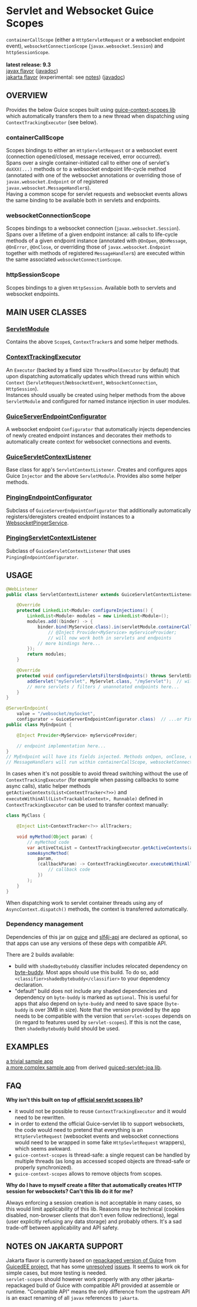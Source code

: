 # Servlet and Websocket Guice Scopes

`containerCallScope` (either a `HttpServletRequest` or a websocket endpoint event), `websocketConnectionScope` (`javax.websocket.Session`) and `httpSessionScope`.<br/>
<br/>
**latest release: 9.3**<br/>
[javax flavor](https://search.maven.org/artifact/pl.morgwai.base/servlet-scopes/9.3-javax/jar)
([javadoc](https://javadoc.io/doc/pl.morgwai.base/servlet-scopes/9.3-javax))<br/>
[jakarta flavor](https://search.maven.org/artifact/pl.morgwai.base/servlet-scopes/9.3-jakarta/jar) (experimental: see [notes](#notes-on-jakarta-support))
([javadoc](https://javadoc.io/doc/pl.morgwai.base/servlet-scopes/9.3-jakarta))



## OVERVIEW

Provides the below Guice scopes built using [guice-context-scopes lib](https://github.com/morgwai/guice-context-scopes) which automatically transfers them to a new thread when dispatching using `ContextTrackingExecutor` (see below).

### containerCallScope
Scopes bindings to either an `HttpServletRequest` or a websocket event (connection opened/closed, message received, error occurred).<br/>
Spans over a single container-initiated call to either one of servlet's `doXXX(...)` methods or to a websocket endpoint life-cycle method (annotated with one of the websocket annotations or overriding those of `javax.websocket.Endpoint` or of registered `javax.websocket.MessageHandler`s).<br/>
Having a common scope for servlet requests and websocket events allows the same binding to be available both in servlets and endpoints.

### websocketConnectionScope
Scopes bindings to a websocket connection (`javax.websocket.Session`).<br/>
Spans over a lifetime of a given endpoint instance: all calls to life-cycle methods of a given endpoint instance (annotated with `@OnOpen`, `@OnMessage`, `@OnError`, `@OnClose`, or overriding those of `javax.websocket.Endpoint` together with methods of registered `MessageHandler`s) are executed within the same associated `websocketConnectionScope`.

### httpSessionScope
Scopes bindings to a given `HttpSession`. Available both to servlets and websocket endpoints.


## MAIN USER CLASSES

### [ServletModule](src/main/java/pl/morgwai/base/servlet/scopes/ServletModule.java)
Contains the above `Scope`s, `ContextTracker`s and some helper methods.

### [ContextTrackingExecutor](src/main/java/pl/morgwai/base/servlet/scopes/ContextTrackingExecutor.java)
An `Executor` (backed by a fixed size `ThreadPoolExecutor` by default) that upon dispatching automatically updates which thread runs within which `Context` (`ServletRequest`/`WebsocketEvent`, `WebsocketConnection`, `HttpSession`).<br/>
Instances should usually be created using helper methods from the above `ServletModule` and configured for named instance injection in user modules.

### [GuiceServerEndpointConfigurator](src/main/java/pl/morgwai/base/servlet/scopes/GuiceServerEndpointConfigurator.java)
A websocket endpoint `Configurator` that automatically injects dependencies of newly created endpoint instances and decorates their methods to automatically create context for websocket connections and events.

### [GuiceServletContextListener](src/main/java/pl/morgwai/base/servlet/scopes/GuiceServletContextListener.java)
Base class for app's `ServletContextListener`. Creates and configures apps Guice `Injector` and the above `ServletModule`. Provides also some helper methods.

### [PingingEndpointConfigurator](src/main/java/pl/morgwai/base/servlet/guiced/utils/PingingEndpointConfigurator.java)
Subclass of `GuiceServerEndpointConfigurator` that additionally automatically registers/deregisters created endpoint instances to a [WebsocketPingerService](https://github.com/morgwai/servlet-utils#main-user-classes).

### [PingingServletContextListener](src/main/java/pl/morgwai/base/servlet/guiced/utils/PingingServletContextListener.java)
Subclass of `GuiceServletContextListener` that uses `PingingEndpointConfigurator`.


## USAGE

```java
@WebListener
public class ServletContextListener extends GuiceServletContextListener {  // ...or PingingServletContextListener

    @Override
    protected LinkedList<Module> configureInjections() {
        LinkedList<Module> modules = new LinkedList<Module>();
        modules.add((binder) -> {
            binder.bind(MyService.class).in(servletModule.containerCallScope);
                // @Inject Provider<MyService> myServiceProvider;
                // will now work both in servlets and endpoints
            // more bindings here...
        });
        return modules;
    }

    @Override
    protected void configureServletsFiltersEndpoints() throws ServletException {
        addServlet("myServlet", MyServlet.class, "/myServlet");  // will have its fields injected
        // more servlets / filters / unannotated endpoints here...
    }
}
```

```java
@ServerEndpoint(
    value = "/websocket/mySocket",
    configurator = GuiceServerEndpointConfigurator.class)  // ...or PingingEndpointConfigurator
public class MyEndpoint {

    @Inject Provider<MyService> myServiceProvider;

    // endpoint implementation here...
}
// MyEndpoint will have its fields injected. Methods onOpen, onClose, onError and registered
// MessageHandlers will run within containerCallScope, websocketConnectionScope and httpSessionScope
```

In cases when it's not possible to avoid thread switching without the use of `ContextTrackingExecutor` (for example when passing callbacks to some async calls), static helper methods `getActiveContexts(List<ContextTracker<?>>)` and `executeWithinAll(List<TrackableContext>, Runnable)` defined in `ContextTrackingExecutor` can be used to transfer context manually:

```java
class MyClass {

    @Inject List<ContextTracker<?>> allTrackers;

    void myMethod(Object param) {
        // myMethod code
        var activeCtxList = ContextTrackingExecutor.getActiveContexts(allTrackers);
        someAsyncMethod(
            param,
            (callbackParam) -> ContextTrackingExecutor.executeWithinAll(activeCtxList, () -> {
                // callback code
            })
        );
    }
}
```

When dispatching work to servlet container threads using any of `AsyncContext.dispatch()` methods, the context is transferred automatically.

### Dependency management
Dependencies of this jar on [guice](https://search.maven.org/artifact/com.google.inject/guice) and [slf4j-api](https://search.maven.org/artifact/org.slf4j/slf4j-api) are declared as optional, so that apps can use any versions of these deps with compatible API.

There are 2 builds available:
- build with `shadedbytebuddy` classifier includes relocated dependency on [byte-buddy](https://search.maven.org/artifact/net.bytebuddy/byte-buddy). Most apps should use this build. To do so, add `<classifier>shadedbytebuddy</classifier>` to your dependency declaration.
- "default" build does not include any shaded dependencies and dependency on `byte-buddy` is marked as `optional`. This is useful for apps that also depend on `byte-buddy` and need to save space (`byte-buddy` is over 3MB in size). Note that the version provided by the app needs to be compatible with the version that `servlet-scopes` depends on (in regard to features used by `servlet-scopes`). If this is not the case, then `shadedbytebuddy` build should be used.


## EXAMPLES
[a trivial sample app](sample)<br/>
[a more complex sample app](https://github.com/morgwai/guiced-servlet-jpa/tree/master/sample) from derived [guiced-servlet-jpa lib](https://github.com/morgwai/guiced-servlet-jpa).


## FAQ

**Why isn't this built on top of [official servlet scopes lib](https://github.com/google/guice/wiki/Servlets)?**
* it would not be possible to reuse `ContextTrackingExecutor` and it would need to be rewritten.
* in order to extend the official Guice-servlet lib to support websockets, the code would need to pretend that everything is an `HttpServletRequest` (websocket events and websocket connections would need to be wrapped in some fake `HttpSevletRequest` wrappers), which seems awkward.
* `guice-context-scopes` is thread-safe: a single request can be handled by multiple threads (as long as accessed scoped objects are thread-safe or properly synchronized).
* `guice-context-scopes` allows to remove objects from scopes.

**Why do I have to myself create a filter that automatically creates HTTP session for websockets? Can't this lib do it for me?**

Always enforcing a session creation is not acceptable in many cases, so this would limit applicability of this lib. Reasons may be technical (cookies disabled, non-browser clients that don't even follow redirections), legal (user explicitly refusing any data storage) and probably others. It's a sad trade-off between applicability and API safety.


## NOTES ON JAKARTA SUPPORT

Jakarta flavor is currently based on [repackaged version of Guice](https://github.com/GedMarc/GuicedEE-Services) from [GuicedEE project](https://guicedee.com/), that has some [unresolved](https://github.com/GedMarc/GuicedEE-Services/issues/16) [issues](https://github.com/GedMarc/GuicedEE-Services/issues/17). It seems to work ok for simple cases, but more testing is needed.<br/>
`servlet-scopes` should however work properly with any other jakarta-repackaged build of Guice with compatible API provided at assemble or runtime. "Compatible API" means the only difference from the upstream API is an exact renaming of all `javax` references to `jakarta`.
